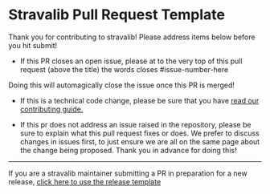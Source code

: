 # Stravalib Pull Request Template

Thank you for contributing to stravalib! 
Please address items below before you hit submit!
* If this PR closes an open issue, please at to the very top of this pull request (above the title) the words 
   closes #issue-number-here 

Doing this will automagically close the issue once this PR is merged!

* If this is a technical code change, please be sure that you have [read our contributing guide.](https://stravalib.readthedocs.io/en/latest/contributing/how-to-contribute.html)  

* If this pr does not address an issue raised in the repository, please be sure 
to explain what this pull request fixes or does. We prefer to discuss changes in issues first, to just ensure we are all on the same page about the change being proposed. Thank you in advance for doing this! 

****
If you are a stravalib maintainer submitting a PR in preparation for a new release, [click 
here to use the release template](https://github.com/stravalib/stravalib/compare/main...my-branch?quick_pull=1&template=release-pull-request-template.md)